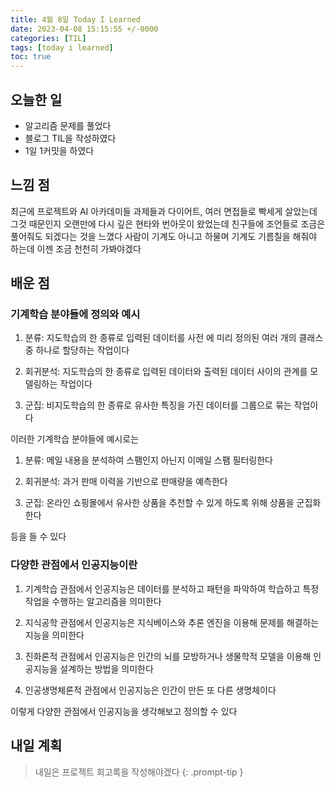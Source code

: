 ```yaml
---
title: 4월 8일 Today I Learned
date: 2023-04-08 15:15:55 +/-0000
categories: [TIL]
tags: [today i learned]
toc: true
---
```


## 오늘한 일

* 알고리즘 문제를 풀었다
* 블로그 TIL을 작성하였다
* 1일 1커밋을 하였다

## 느낌 점

최근에 프로젝트와 AI 아카데미들 과제들과 다이어트, 여러 면접들로 빡세게 살았는데 그것 때문인지 오랜만에 다시 깊은 현타와 번아웃이 왔었는데 친구들에 조언들로 조금은 풀어줘도 되겠다는 것을 느꼈다 사람이 기계도 아니고 하물며 기계도 기름칠을 해줘야 하는데 이젠 조금 천천히 가봐야겠다

## 배운 점

### 기계학습 분야들에 정의와 예시

1. 분류: 지도학습의 한 종류로 입력된 데이터를 사전
에 미리 정의된 여러 개의 클래스중 하나로
할당하는 작업이다

1. 회귀분석: 지도학습의 한 종류로 입력된 데이터와
출력된 데이터 사이의 관계를 모델링하는
작업이다

1. 군집: 비지도학습의 한 종류로 유사한 특징을 가진
데이터를 그룹으로 묶는 작업이다

이러한 기계학습 분야들에 예시로는

1. 분류: 메일 내용을 분석하여 스팸인지 아닌지
이메일 스팸 필터링한다

1. 회귀분석: 과거 판매 이력을 기반으로 판매량을
예측한다

1. 군집: 온라인 쇼핑몰에서 유사한 상품을 추천할 수
있게 하도록 위해 상품을 군집화 한다

등을 들 수 있다

### 다양한 관점에서 인공지능이란

1. 기계학습 관점에서 인공지능은 데이터를 분석하고 패턴을 파악하여 학습하고
특정 작업을 수행하는 알고리즘을 의미한다

1. 지식공학 관점에서 인공지능은 지식베이스와 추론 엔진을 이용해 문제를 해결하는
지능을 의미한다

1. 진화론적 관점에서 인공지능은 인간의 뇌를 모방하거나 생물학적 모델을 이용해
인공지능을 설계하는 방법을 의미한다

1. 인공생명체론적 관점에서 인공지능은 인간이 만든 또 다른 생명체이다

이렇게 다양한 관점에서 인공지능을 생각해보고 정의할 수 있다

## 내일 계획

> 내일은 프로젝트 회고록을 작성해야겠다
{: .prompt-tip }